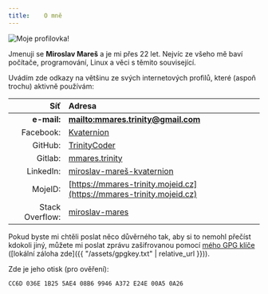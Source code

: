 ```yaml
---
title:    O mně
---
```

<img src="{{ '/assets/profile.jpg' | relative_url }}"
     alt="Moje profilovka!" class="mala-profilovka--left">

Jmenuji se __Miroslav Mareš__ a je mi přes 22 let. Nejvíc ze všeho mě baví počítače,
programování, Linux a věci s těmito související.

Uvádím zde odkazy na většinu ze svých internetových profilů, které (aspoň trochu) aktivně používám:

<div class="clear"></div>

Síť             | Adresa
---------------:|:-----------------------------------------------------------------------------------------
__e-mail:__     | [__mailto:mmares.trinity@gmail.com__](mailto:mmares.trinity@gmail.com)
Facebook:       | [Kvaternion](https://facebook.com/Kvaternion)
GitHub:         | [TrinityCoder](https://github.com/TrinityCoder)
Gitlab:         | [mmares.trinity](https://gitlab.com/mmares.trinity)
LinkedIn:       | [miroslav-mareš-kvaternion](https://www.linkedin.com/in/miroslav-mare%C5%A1-kvaternion/)
MojeID:         | [https://mmares-trinity.mojeid.cz](https://mmares-trinity.mojeid.cz)
Stack Overflow: | [miroslav-mares](https://stackoverflow.com/users/1003701/miroslav-mares)

Pokud byste mi chtěli poslat něco důvěrného tak, aby si to nemohl přečíst kdokoli jiný,
můžete mi poslat zprávu zašifrovanou pomocí [mého GPG klíče](https://mmares-trinity.mojeid.cz/pgpkey.html)
([lokální záloha zde]({{ "/assets/gpgkey.txt" | relative_url }})).

Zde je jeho otisk (pro ověření):

```
CC6D 036E 1B25 5AE4 08B6 9946 A372 E24E 00A5 0A26
```
